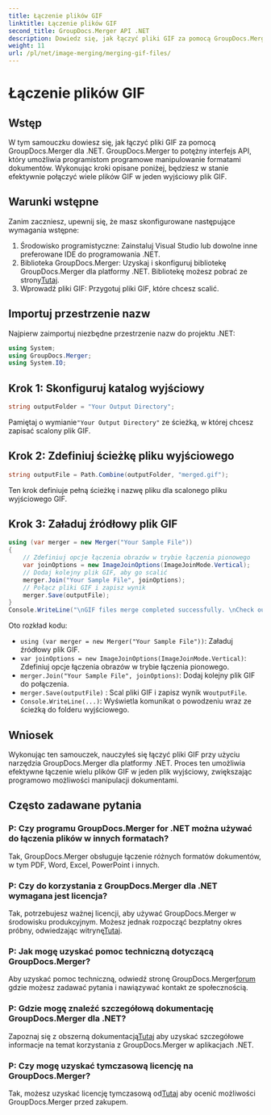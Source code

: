 ```yaml
---
title: Łączenie plików GIF
linktitle: Łączenie plików GIF
second_title: GroupDocs.Merger API .NET
description: Dowiedz się, jak łączyć pliki GIF za pomocą GroupDocs.Merger dla .NET. Programowo łącz wiele plików GIF, korzystając z instrukcji krok po kroku.
weight: 11
url: /pl/net/image-merging/merging-gif-files/
---
```


# Łączenie plików GIF

## Wstęp
W tym samouczku dowiesz się, jak łączyć pliki GIF za pomocą GroupDocs.Merger dla .NET. GroupDocs.Merger to potężny interfejs API, który umożliwia programistom programowe manipulowanie formatami dokumentów. Wykonując kroki opisane poniżej, będziesz w stanie efektywnie połączyć wiele plików GIF w jeden wyjściowy plik GIF.
## Warunki wstępne
Zanim zaczniesz, upewnij się, że masz skonfigurowane następujące wymagania wstępne:
1. Środowisko programistyczne: Zainstaluj Visual Studio lub dowolne inne preferowane IDE do programowania .NET.
2.  Biblioteka GroupDocs.Merger: Uzyskaj i skonfiguruj bibliotekę GroupDocs.Merger dla platformy .NET. Bibliotekę możesz pobrać ze strony[Tutaj](https://releases.groupdocs.com/merger/net/).
3. Wprowadź pliki GIF: Przygotuj pliki GIF, które chcesz scalić.

## Importuj przestrzenie nazw
Najpierw zaimportuj niezbędne przestrzenie nazw do projektu .NET:
```csharp
using System; 
using GroupDocs.Merger;
using System.IO;
```
## Krok 1: Skonfiguruj katalog wyjściowy
```csharp
string outputFolder = "Your Output Directory";
```
 Pamiętaj o wymianie`"Your Output Directory"` ze ścieżką, w której chcesz zapisać scalony plik GIF.
## Krok 2: Zdefiniuj ścieżkę pliku wyjściowego
```csharp
string outputFile = Path.Combine(outputFolder, "merged.gif");
```
Ten krok definiuje pełną ścieżkę i nazwę pliku dla scalonego pliku wyjściowego GIF.
## Krok 3: Załaduj źródłowy plik GIF
```csharp
using (var merger = new Merger("Your Sample File"))
{
    // Zdefiniuj opcje łączenia obrazów w trybie łączenia pionowego
    var joinOptions = new ImageJoinOptions(ImageJoinMode.Vertical);
    // Dodaj kolejny plik GIF, aby go scalić
    merger.Join("Your Sample File", joinOptions);
    // Połącz pliki GIF i zapisz wynik
    merger.Save(outputFile);
}
Console.WriteLine("\nGIF files merge completed successfully. \nCheck output in {0}", outputFolder);
```
Oto rozkład kodu:
- `using (var merger = new Merger("Your Sample File"))`: Załaduj źródłowy plik GIF.
- `var joinOptions = new ImageJoinOptions(ImageJoinMode.Vertical)`: Zdefiniuj opcje łączenia obrazów w trybie łączenia pionowego.
- `merger.Join("Your Sample File", joinOptions)`: Dodaj kolejny plik GIF do połączenia.
- `merger.Save(outputFile)` : Scal pliki GIF i zapisz wynik w`outputFile`.
- `Console.WriteLine(...)`: Wyświetla komunikat o powodzeniu wraz ze ścieżką do folderu wyjściowego.

## Wniosek
Wykonując ten samouczek, nauczyłeś się łączyć pliki GIF przy użyciu narzędzia GroupDocs.Merger dla platformy .NET. Proces ten umożliwia efektywne łączenie wielu plików GIF w jeden plik wyjściowy, zwiększając programowo możliwości manipulacji dokumentami.

## Często zadawane pytania
### P: Czy programu GroupDocs.Merger for .NET można używać do łączenia plików w innych formatach?
Tak, GroupDocs.Merger obsługuje łączenie różnych formatów dokumentów, w tym PDF, Word, Excel, PowerPoint i innych.
### P: Czy do korzystania z GroupDocs.Merger dla .NET wymagana jest licencja?
 Tak, potrzebujesz ważnej licencji, aby używać GroupDocs.Merger w środowisku produkcyjnym. Możesz jednak rozpocząć bezpłatny okres próbny, odwiedzając witrynę[Tutaj](https://releases.groupdocs.com/).
### P: Jak mogę uzyskać pomoc techniczną dotyczącą GroupDocs.Merger?
 Aby uzyskać pomoc techniczną, odwiedź stronę GroupDocs.Merger[forum](https://forum.groupdocs.com/c/merger/32) gdzie możesz zadawać pytania i nawiązywać kontakt ze społecznością.
### P: Gdzie mogę znaleźć szczegółową dokumentację GroupDocs.Merger dla .NET?
 Zapoznaj się z obszerną dokumentacją[Tutaj](https://tutorials.groupdocs.com/merger/net/) aby uzyskać szczegółowe informacje na temat korzystania z GroupDocs.Merger w aplikacjach .NET.
### P: Czy mogę uzyskać tymczasową licencję na GroupDocs.Merger?
 Tak, możesz uzyskać licencję tymczasową od[Tutaj](https://purchase.groupdocs.com/temporary-license/) aby ocenić możliwości GroupDocs.Merger przed zakupem.
